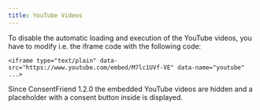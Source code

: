```yaml
---
title: YouTube Videos 
---
```


To disable the automatic loading and execution of the YouTube videos, you have
to modify i.e. the iframe code with the following code:

```
<iframe type="text/plain" data-src="https://www.youtube.com/embed/M7lc1UVf-VE" data-name="youtube" ...>
```

Since ConsentFriend 1.2.0 the embedded YouTube videos are hidden and a
placeholder with a consent button inside is displayed.
